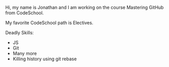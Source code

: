 Hi, my name is Jonathan and I am working on the course Mastering GitHub from CodeSchool.

My favorite CodeSchool path is Electives.

Deadly Skills:

* JS
* Git
* Many more
* Killing history using git rebase
